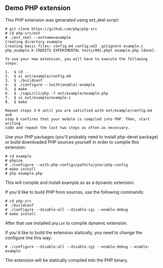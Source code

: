 Demo PHP extension
------------------

This PHP extension was generated using ext_skel script:

````shell
# git clone https://github.com/php/php-src
# cd php-src/ext
# ./ext_skel --extname=example
Creating directory example
Creating basic files: config.m4 config.w32 .gitignore example.c php_example.h CREDITS EXPERIMENTAL tests/001.phpt example.php [done].

To use your new extension, you will have to execute the following steps:

1.  $ cd ..
2.  $ vi ext/example/config.m4
3.  $ ./buildconf
4.  $ ./configure --[with|enable]-example
5.  $ make
6.  $ ./sapi/cli/php -f ext/example/example.php
7.  $ vi ext/example/example.c
8.  $ make

Repeat steps 3-6 until you are satisfied with ext/example/config.m4 and
step 6 confirms that your module is compiled into PHP. Then, start writing
code and repeat the last two steps as often as necessary.
````

Use your PHP packages (you'll probably need to install php-devel package) or build downloaded PHP sources yourself in order to compile this extension:
````shell
# cd example
# phpize
# ./configure --with-php-config=/path/to/your/php-config
# make install
# php example.php
````
This will compile and install example.so as a dynamic extension.


If you'd like to build PHP from sources, use the following commands:
````shell
# cd php-src
# ./buildconf
# ./configure --disable-all --disable-cgi --enable-debug
# make install
````
After that use installed `phpize` to compile dynamic extension.

If you'd like to build the extension statically, you need to change the configure line this way:
````shell
# ./configure --disable-all --disable-cgi --enable-debug --enable-example
````
The extension will be statically compiled into the PHP binary.
